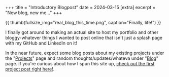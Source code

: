 +++
title = "Introductory Blogpost"
date = 2024-03-15
[extra]
excerpt = "New blog, new me..."
+++

{{ thumb(fullsize_img="real_blog_this_time.png", caption="Finally, life!") }}

I finally got around to making an actual site to host my portfolio and other bloggy-whatever things I wanted to post online that isn't just a splash page with my GitHub and LinkedIn on it!

In the near future, expect some blog posts about my existing projects under the "[Projects](@/pages/projects/_index.md)" page and random thoughts/updates/whateva under "[Blog](@/_index.md)" page.  If you're curious about how I spun this site up, [check out the first project post right here!](@/pages/projects/zola_blog/index.md). 


